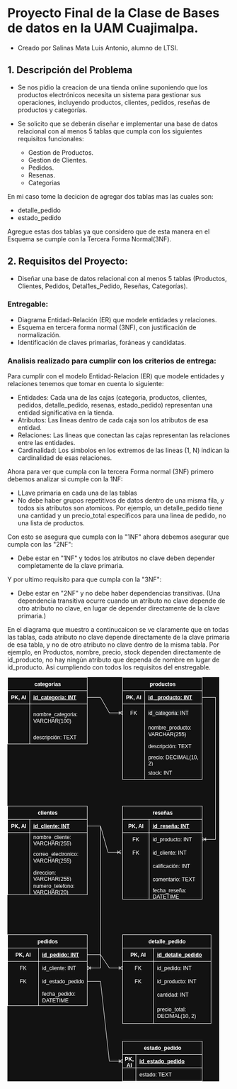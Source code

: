 # Proyecto Final de la Clase de Bases de datos en la UAM Cuajimalpa.
 - Creado por Salinas Mata Luis Antonio, alumno de LTSI. 

## 1. Descripción del Problema 
- Se nos pidio la creacion de una tienda online suponiendo que los productos electrónicos necesita un sistema para gestionar sus operaciones, incluyendo productos, clientes, pedidos, reseñas de productos y categorías. 
 
 * Se solicito que se deberán diseñar e implementar una base de datos relacional con al menos 5 tablas que cumpla con los siguientes requisitos funcionales:
   
   - Gestion de Productos.
   - Gestion de Clientes.
   - Pedidos.
   - Resenas.
   - Categorias
 
En mi caso tome la decicion de agregar dos tablas mas las cuales son:

 - detalle_pedido
 - estado_pedido

Agregue estas dos tablas ya que considero que de esta manera en el Esquema se cumple con la Tercera Forma Normal(3NF).

## 2. Requisitos del Proyecto:

- Diseñar una base de datos relacional con al menos 5 tablas (Productos, Clientes, Pedidos, Detal1es_Pedido, Reseñas, Categorías).

### Entregable: 
- Diagrama Entidad-Relación (ER) que modele entidades y relaciones.
- Esquema en tercera forma normal (3NF), con justificación de normalización.
- Identificación de claves primarias, foráneas y candidatas.

### Analisis realizado para cumplir con los criterios de entrega:
Para cumplir con el modelo Entidad-Relacion (ER) que modele entidades y relaciones tenemos que tomar en cuenta lo siguiente:

 - Entidades: Cada una de las cajas (categoria, productos, clientes, pedidos, detalle_pedido, resenas, estado_pedido) representan una entidad significativa en la tienda.
 - Atributos: Las lineas dentro de cada caja son los atributos de esa entidad.
 - Relaciones: Las lineas que conectan las cajas representan las relaciones entre las entidades.
 - Cardinalidad: Los simbolos en los extremos de las lineas (1, N) indican la cardinalidad de esas relaciones.

Ahora para ver que cumpla con la tercera Forma normal (3NF) primero debemos analizar si cumple con la 1NF:

 - LLave primaria en cada una de las tablas
 - No debe haber grupos repetitivos de datos dentro de una misma fila, y todos sis atributos son atomicos. Por ejemplo, un detalle_pedido tiene una cantidad y un precio_total especificos para una linea de pedido, no una lista de productos.

Con esto se asegura que cumpla con la "1NF" ahora debemos asegurar que cumpla con las "2NF":

 - Debe estar en "1NF" y todos los atributos no clave deben depender completamente de la clave primaria.

Y por ultimo requisito para que cumpla con la "3NF":

- Debe estar en "2NF" y no debe haber dependencias transitivas. (Una dependencia transitiva ocurre cuando un atributo no clave depende de otro atributo no clave, en lugar de depender directamente de la clave primaria.)

En el diagrama que muestro a continucaicon se ve claramente que en todas las tablas, cada atributo no clave depende directamente de la clave primaria de esa tabla, y no de otro atributo no clave dentro de la misma tabla. Por ejemplo, en Productos, nombre, precio, stock dependen directamente de id_producto, no hay ningún atributo que dependa de nombre en lugar de id_producto. Asi cumpliendo con todos los requisitos del enstregable.

![Diagrama](DiagramaFinalBD.png)
